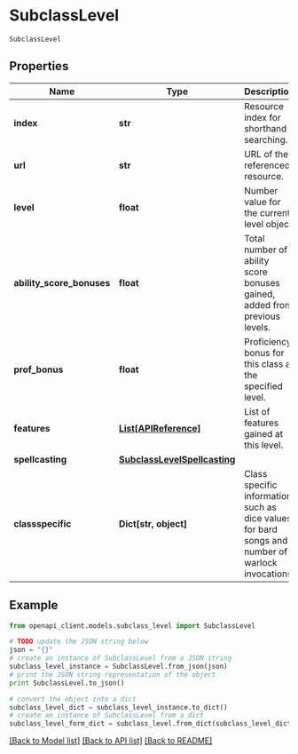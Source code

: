 # SubclassLevel

`SubclassLevel` 

## Properties
Name | Type | Description | Notes
------------ | ------------- | ------------- | -------------
**index** | **str** | Resource index for shorthand searching. | [optional] 
**url** | **str** | URL of the referenced resource. | [optional] 
**level** | **float** | Number value for the current level object. | [optional] 
**ability_score_bonuses** | **float** | Total number of ability score bonuses gained, added from previous levels. | [optional] 
**prof_bonus** | **float** | Proficiency bonus for this class at the specified level. | [optional] 
**features** | [**List[APIReference]**](APIReference.md) | List of features gained at this level. | [optional] 
**spellcasting** | [**SubclassLevelSpellcasting**](SubclassLevelSpellcasting.md) |  | [optional] 
**classspecific** | **Dict[str, object]** | Class specific information such as dice values for bard songs and number of warlock invocations. | [optional] 

## Example

```python
from openapi_client.models.subclass_level import SubclassLevel

# TODO update the JSON string below
json = "{}"
# create an instance of SubclassLevel from a JSON string
subclass_level_instance = SubclassLevel.from_json(json)
# print the JSON string representation of the object
print SubclassLevel.to_json()

# convert the object into a dict
subclass_level_dict = subclass_level_instance.to_dict()
# create an instance of SubclassLevel from a dict
subclass_level_form_dict = subclass_level.from_dict(subclass_level_dict)
```
[[Back to Model list]](../README.md#documentation-for-models) [[Back to API list]](../README.md#documentation-for-api-endpoints) [[Back to README]](../README.md)


